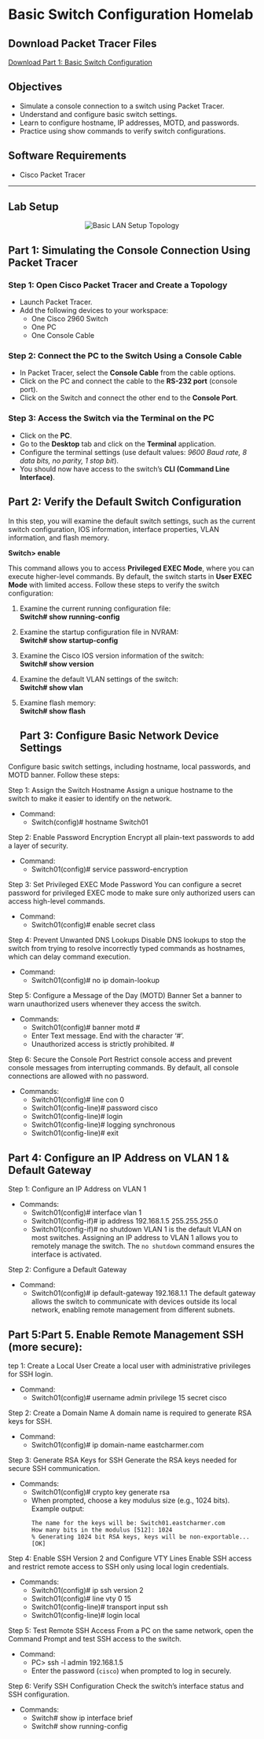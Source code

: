 # Basic Switch Configuration Homelab
## Download Packet Tracer Files


[Download Part 1: Basic Switch Configuration](Basic%20Switch%20Config.pkt)



## Objectives
- Simulate a console connection to a switch using Packet Tracer.
- Understand and configure basic switch settings.
- Learn to configure hostname, IP addresses, MOTD, and passwords.
- Practice using show commands to verify switch configurations.

## Software Requirements
- Cisco Packet Tracer

---

## Lab Setup



<p align="center">
  <img src="https://i.postimg.cc/63f41xJc/lab-set-up-b2c1084484112cab0442c7554c38ca3b.png" alt="Basic LAN Setup Topology"/>
</p>

## Part 1: Simulating the Console Connection Using Packet Tracer

### Step 1: Open Cisco Packet Tracer and Create a Topology
- Launch Packet Tracer.  
- Add the following devices to your workspace:  
  - One Cisco 2960 Switch  
  - One PC  
  - One Console Cable  

### Step 2: Connect the PC to the Switch Using a Console Cable
- In Packet Tracer, select the **Console Cable** from the cable options.  
- Click on the PC and connect the cable to the **RS-232 port** (console port).  
- Click on the Switch and connect the other end to the **Console Port**.  

### Step 3: Access the Switch via the Terminal on the PC
- Click on the **PC**.  
- Go to the **Desktop** tab and click on the **Terminal** application.  
- Configure the terminal settings (use default values: *9600 Baud rate, 8 data bits, no parity, 1 stop bit*).  
- You should now have access to the switch’s **CLI (Command Line Interface)**.  

## Part 2: Verify the Default Switch Configuration

In this step, you will examine the default switch settings, such as the current switch configuration, IOS information, interface properties, VLAN information, and flash memory.

**Switch> enable**  

This command allows you to access **Privileged EXEC Mode**, where you can execute higher-level commands. By default, the switch starts in **User EXEC Mode** with limited access.
Follow these steps to verify the switch configuration:

1. Examine the current running configuration file:  
   **Switch# show running-config**

2. Examine the startup configuration file in NVRAM:  
   **Switch# show startup-config**

3. Examine the Cisco IOS version information of the switch:  
   **Switch# show version**

4. Examine the default VLAN settings of the switch:  
   **Switch# show vlan**

5. Examine flash memory:  
   **Switch# show flash**

   ## Part 3: Configure Basic Network Device Settings

Configure basic switch settings, including hostname, local passwords, and MOTD banner. Follow these steps:

Step 1: Assign the Switch Hostname
Assign a unique hostname to the switch to make it easier to identify on the network.
- Command:
  - Switch(config)# hostname Switch01

Step 2: Enable Password Encryption
Encrypt all plain-text passwords to add a layer of security.
- Command:
  - Switch01(config)# service password-encryption

Step 3: Set Privileged EXEC Mode Password
You can configure a secret password for privileged EXEC mode to make sure only authorized users can access high-level commands.
- Command:
  - Switch01(config)# enable secret class

Step 4: Prevent Unwanted DNS Lookups
Disable DNS lookups to stop the switch from trying to resolve incorrectly typed commands as hostnames, which can delay command execution.
- Command:
  - Switch01(config)# no ip domain-lookup

Step 5: Configure a Message of the Day (MOTD) Banner
Set a banner to warn unauthorized users whenever they access the switch.
- Commands:
  - Switch01(config)# banner motd #
  - Enter Text message. End with the character ‘#’.
  - Unauthorized access is strictly prohibited. #

Step 6: Secure the Console Port
Restrict console access and prevent console messages from interrupting commands. By default, all console connections are allowed with no password.
- Commands:
  - Switch01(config)# line con 0
  - Switch01(config-line)# password cisco
  - Switch01(config-line)# login
  - Switch01(config-line)# logging synchronous
  - Switch01(config-line)# exit

## Part 4: Configure an IP Address on VLAN 1 & Default Gateway
Step 1: Configure an IP Address on VLAN 1

- Commands:
  - Switch01(config)# interface vlan 1
  - Switch01(config-if)# ip address 192.168.1.5 255.255.255.0
  - Switch01(config-if)# no shutdown
  VLAN 1 is the default VLAN on most switches. Assigning an IP address to VLAN 1 allows you to remotely manage the switch. The `no shutdown` command ensures the interface is activated.

Step 2: Configure a Default Gateway

- Command:
  - Switch01(config)# ip default-gateway 192.168.1.1
The default gateway allows the switch to communicate with devices outside its local network, enabling remote management from different subnets.

## Part 5:Part 5. Enable Remote Management SSH (more secure): 
tep 1: Create a Local User
Create a local user with administrative privileges for SSH login.
- Command:
  - Switch01(config)# username admin privilege 15 secret cisco

Step 2: Create a Domain Name
A domain name is required to generate RSA keys for SSH.
- Command:
  - Switch01(config)# ip domain-name eastcharmer.com

Step 3: Generate RSA Keys for SSH
Generate the RSA keys needed for secure SSH communication.
- Commands:
  - Switch01(config)# crypto key generate rsa
  - When prompted, choose a key modulus size (e.g., 1024 bits). Example output:
    ```
    The name for the keys will be: Switch01.eastcharmer.com
    How many bits in the modulus [512]: 1024
    % Generating 1024 bit RSA keys, keys will be non-exportable... [OK]
    ```

Step 4: Enable SSH Version 2 and Configure VTY Lines
Enable SSH access and restrict remote access to SSH only using local login credentials.
- Commands:
  - Switch01(config)# ip ssh version 2
  - Switch01(config)# line vty 0 15
  - Switch01(config-line)# transport input ssh
  - Switch01(config-line)# login local

Step 5: Test Remote SSH Access
From a PC on the same network, open the Command Prompt and test SSH access to the switch.
- Command:
  - PC> ssh -l admin 192.168.1.5
  - Enter the password (`cisco`) when prompted to log in securely.

Step 6: Verify SSH Configuration
Check the switch’s interface status and SSH configuration.
- Commands:
  - Switch# show ip interface brief
  - Switch# show running-config






